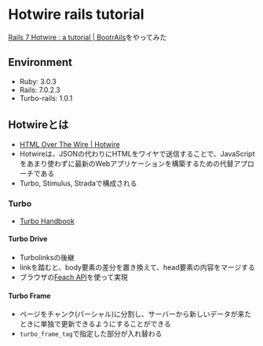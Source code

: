 # Hotwire rails tutorial

[Rails 7 Hotwire : a tutorial \| BootrAils](https://www.bootrails.com/blog/rails-7-hotwire-a-tutorial/)をやってみた

## Environment

- Ruby: 3.0.3
- Rails: 7.0.2.3
- Turbo-rails: 1.0.1

## Hotwireとは

- [HTML Over The Wire \| Hotwire](https://hotwired.dev/)
- Hotwireは、JSONの代わりにHTMLをワイヤで送信することで、JavaScriptをあまり使わずに最新のWebアプリケーションを構築するための代替アプローチである
- Turbo, Stimulus, Stradaで構成される

### Turbo

- [Turbo Handbook](https://turbo.hutwired.dev/handbook/drive)

#### Turbo Drive

- Turbolinksの後継
- linkを踏むと、body要素の差分を置き換えて、head要素の内容をマージする
- ブラウザの[Feach API](https://developer.mozilla.org/ja/docs/Web/API/Fetch_API/Using_Fetch)を使って実現

#### Turbo Frame

- ページをチャンク(パーシャル)に分割し、サーバーから新しいデータが来たときに単独で更新できるようにすることができる
- `turbo_frame_tag`で指定した部分が入れ替わる
